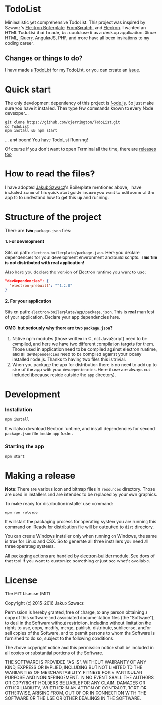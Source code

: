 TodoList
==============
Minimalistic yet comprehensive TodoList. This project was inspired by Szwacz's [Electron Boilerplate](https://github.com/szwacz/electron-boilerplate), [FromScratch](https://fromscratch.rocks), and [Electron](http://electron.atom.io). I wanted an HTML TodoList that I made, but could use it as a desktop application. Since HTML, jQuery, AngularJS, PHP, and more have all been insirations to my coding career. 

## Changes or things to do?
I have made a [TodoList](https://github.com/cjerrington/TodoList/blob/master/Todo.md) for my TodoList, or you can create an [issue](https://github.com/cjerrington/TodoList/issues).

# Quick start
The only development dependency of this project is [Node.js](https://nodejs.org). So just make sure you have it installed.
Then type few commands known to every Node developer...
```
git clone https://github.com/cjerrington/TodoList.git
cd TodoList
npm install && npm start
```
... and boom! You have TodoList Running!

Of course if you don't want to open Terminal all the time, there are [releases too](https://github.com/cjerrington/TodoList/releases)

# How to read the files?
I have adopted [Jakub Szwacz](https://github.com/szwacz)'s Boilerplate mentioned above, I have included some of his quick start guide incase you want to edit some of the app to to undestand how to get this up and running. 

# Structure of the project

There are **two** `package.json` files:  

#### 1. For development
Sits on path: `electron-boilerplate/package.json`. Here you declare dependencies for your development environment and build scripts. **This file is not distributed with real application!**

Also here you declare the version of Electron runtime you want to use:
```json
"devDependencies": {
  "electron-prebuilt": "^1.2.0"
}
```

#### 2. For your application
Sits on path: `electron-boilerplate/app/package.json`. This is **real** manifest of your application. Declare your app dependencies here.

#### OMG, but seriously why there are two `package.json`?
1. Native npm modules (those written in C, not JavaScript) need to be compiled, and here we have two different compilation targets for them. Those used in application need to be compiled against electron runtime, and all `devDependencies` need to be compiled against your locally installed node.js. Thanks to having two files this is trivial.
2. When you package the app for distribution there is no need to add up to size of the app with your `devDependencies`. Here those are always not included (because reside outside the `app` directory).

# Development

### Installation

```
npm install
```
It will also download Electron runtime, and install dependencies for second `package.json` file inside `app` folder.

### Starting the app

```
npm start
```

# Making a release

**Note:** There are various icon and bitmap files in `resources` directory. Those are used in installers and are intended to be replaced by your own graphics.

To make ready for distribution installer use command:
```
npm run release
```
It will start the packaging process for operating system you are running this command on. Ready for distribution file will be outputted to `dist` directory.

You can create Windows installer only when running on Windows, the same is true for Linux and OSX. So to generate all three installers you need all three operating systems.

All packaging actions are handled by [electron-builder](https://github.com/electron-userland/electron-builder) module. See docs of that tool if you want to customize something or just see what's available.

# License

The MIT License (MIT)

Copyright (c) 2015-2016 Jakub Szwacz

Permission is hereby granted, free of charge, to any person obtaining a copy
of this software and associated documentation files (the "Software"), to deal
in the Software without restriction, including without limitation the rights
to use, copy, modify, merge, publish, distribute, sublicense, and/or sell
copies of the Software, and to permit persons to whom the Software is
furnished to do so, subject to the following conditions:

The above copyright notice and this permission notice shall be included in all
copies or substantial portions of the Software.

THE SOFTWARE IS PROVIDED "AS IS", WITHOUT WARRANTY OF ANY KIND, EXPRESS OR
IMPLIED, INCLUDING BUT NOT LIMITED TO THE WARRANTIES OF MERCHANTABILITY,
FITNESS FOR A PARTICULAR PURPOSE AND NONINFRINGEMENT. IN NO EVENT SHALL THE
AUTHORS OR COPYRIGHT HOLDERS BE LIABLE FOR ANY CLAIM, DAMAGES OR OTHER
LIABILITY, WHETHER IN AN ACTION OF CONTRACT, TORT OR OTHERWISE, ARISING FROM,
OUT OF OR IN CONNECTION WITH THE SOFTWARE OR THE USE OR OTHER DEALINGS IN THE
SOFTWARE.
